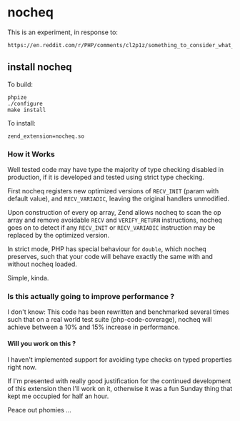# nocheq

This is an experiment, in response to:

    https://en.reddit.com/r/PHP/comments/cl2p1z/something_to_consider_what_about_disabling/

## install nocheq

To build:

    phpize
    ./configure
    make install

To install:

    zend_extension=nocheq.so

### How it Works

Well tested code may have type the majority of type checking disabled in production, if it is developed and tested using strict type checking.

First nocheq registers new optimized versions of `RECV_INIT` (param with default value), and `RECV_VARIADIC`, leaving the original handlers unmodified.

Upon construction of every op array, Zend allows nocheq to scan the op array and remove avoidable `RECV` and `VERIFY_RETURN` instructions, nocheq goes on to detect if any `RECV_INIT` or `RECV_VARIADIC` instruction may be replaced by the optimized version.

In strict mode, PHP has special behaviour for `double`, which nocheq preserves, such that your code will behave exactly the same with and without nocheq loaded.

Simple, kinda.

### Is this actually going to improve performance ?

I don't know: This code has been rewritten and benchmarked several times such that on a real world test suite (php-code-coverage), nocheq will achieve between a 10% and 15% increase in performance.

#### Will you work on this ?

I haven't implemented support for avoiding type checks on typed properties right now.

If I'm presented with really good justification for the continued development of this extension then I'll work on it, otherwise it was a fun Sunday thing that kept me occupied for half an hour.

Peace out phomies ...
